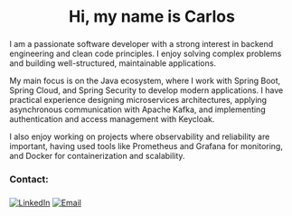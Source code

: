 <h1 align="center">Hi, my name is Carlos</h1>
<h3 align="center"></h3>

I am a passionate software developer with a strong interest in backend engineering and clean code principles. I enjoy solving complex problems and building well-structured, maintainable applications.

My main focus is on the Java ecosystem, where I work with Spring Boot, Spring Cloud, and Spring Security to develop modern applications. I have practical experience designing microservices architectures, applying asynchronous communication with Apache Kafka, and implementing authentication and access management with Keycloak.

I also enjoy working on projects where observability and reliability are important, having used tools like Prometheus and Grafana for monitoring, and Docker for containerization and scalability.





<h3 align="left">Contact:</h3>
<h3 align="center"></h3>



[![LinkedIn](https://img.shields.io/badge/LinkedIn-0077B5?style=flat-square&logo=linkedin&logoColor=white)](https://www.linkedin.com/in/carlos-moya-a0145bba/)
[![Email](https://img.shields.io/badge/Hotmail-D44638?style=flat-square&logo=microsoftoutlook&logoColor=white)](mailto:solrak_27@hotmail.com)

</p>

